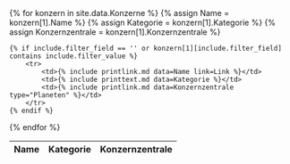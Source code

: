 <table>
<thead>
<tr><th>Name</th><th>Kategorie</th><th>Konzernzentrale</th></tr>
</thead>
<tbody>
{% for konzern in site.data.Konzerne %}
    {% assign Name = konzern[1].Name %}
    {% assign Kategorie = konzern[1].Kategorie %}
    {% assign Konzernzentrale = konzern[1].Konzernzentrale %}

    {% if include.filter_field == '' or konzern[1][include.filter_field] contains include.filter_value %}
        <tr>
            <td>{% include printlink.md data=Name link=Link %}</td>
            <td>{% include printtext.md data=Kategorie %}</td>
            <td>{% include printlink.md data=Konzernzentrale type="Planeten" %}</td>
        </tr>
    {% endif %}
{% endfor %}
</tbody>
</table>
